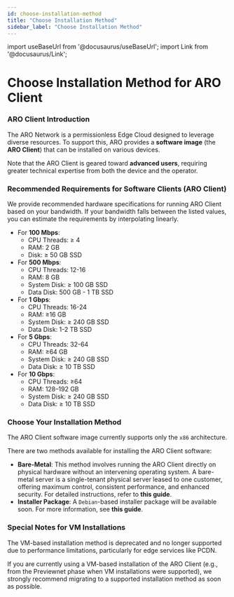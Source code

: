 ```yaml
---
id: choose-installation-method
title: "Choose Installation Method"
sidebar_label: "Choose Installation Method"
---
```

import useBaseUrl from '@docusaurus/useBaseUrl';
import Link from '@docusaurus/Link';

# Choose Installation Method for ARO Client

### ARO Client Introduction

The ARO Network is a permissionless Edge Cloud designed to leverage diverse resources. To support this, ARO provides a **software image** (the **ARO Client**) that can be installed on various devices.

Note that the ARO Client is geared toward **advanced users**, requiring greater technical expertise from both the device and the operator. 

### Recommended Requirements for Software Clients (ARO Client)

We provide recommended hardware specifications for running ARO Client based on your bandwidth. If your bandwidth falls between the listed values, you can estimate the requirements by interpolating linearly.

- For **100 Mbps**:
  - CPU Threads: ≥ 4
  - RAM: 2 GB
  - Disk: ≥ 50 GB SSD
- For **500 Mbps**:
  - CPU Threads: 12-16
  - RAM: 8 GB
  - System Disk: ≥ 100 GB SSD
  - Data Disk: 500 GB - 1 TB SSD
- For **1 Gbps**:
  - CPU Threads: 16-24
  - RAM: ≥16 GB
  - System Disk: ≥ 240 GB SSD
  - Data Disk: 1-2 TB SSD
- For **5 Gbps**:
  - CPU Threads: 32-64
  - RAM: ≥64 GB
  - System Disk: ≥ 240 GB SSD
  - Data Disk: ≥ 10 TB SSD
- For **10 Gbps**:
  - CPU Threads: ≥64
  - RAM: 128–192 GB
  - System Disk: ≥ 240 GB SSD
  - Data Disk: ≥ 10 TB SSD

### Choose Your Installation Method

The ARO Client software image currently supports only the `x86` architecture.

There are two methods available for installing the ARO Client software:

- **Bare-Metal**: This method involves running the ARO Client directly on physical hardware without an intervening operating system. A bare-metal server is a single-tenant physical server leased to one customer, offering maximum control, consistent performance, and enhanced security. For detailed instructions, refer to <Link to="/node-operator-guide/aro-client/aro-client-installation-guide-bare-metal">**this guide**</Link>.
- **Installer Package**: A `Debian`-based installer package will be available soon. For more information, see <Link to="/node-operator-guide/aro-client/aro-client-installation-guide-installer-package">**this guide**</Link>.

### Special Notes for VM Installations

The VM-based installation method is deprecated and no longer supported due to performance limitations, particularly for edge services like PCDN.

If you are currently using a VM-based installation of the ARO Client (e.g., from the Previewnet phase when VM installations were supported), we strongly recommend migrating to a supported installation method as soon as possible.